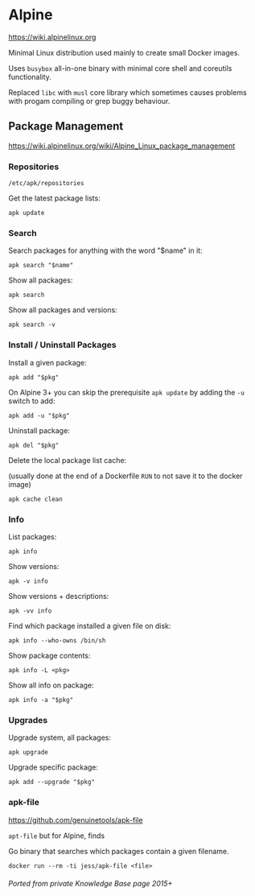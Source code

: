 # Alpine

https://wiki.alpinelinux.org

Minimal Linux distribution used mainly to create small Docker images.

Uses `busybox` all-in-one binary with minimal core shell and coreutils functionality.

Replaced `libc` with `musl` core library which sometimes causes problems with progam compiling or grep buggy behaviour.

<!-- INDEX_START -->
<!-- INDEX_END -->

## Package Management

https://wiki.alpinelinux.org/wiki/Alpine_Linux_package_management

### Repositories

```
/etc/apk/repositories
```

Get the latest package lists:

```shell
apk update
```

### Search

Search packages for anything with the word "$name" in it:

```shell
apk search "$name"
```

Show all packages:

```shell
apk search
```

Show all packages and versions:

```shell
apk search -v
```

### Install / Uninstall Packages

Install a given package:

```shell
apk add "$pkg"
```

On Alpine 3+ you can skip the prerequisite `apk update` by adding the `-u` switch to add:

```shell
apk add -u "$pkg"
```

Uninstall package:

```shell
apk del "$pkg"
```

Delete the local package list cache:

(usually done at the end of a Dockerfile `RUN` to not save it to the docker image)

```shell
apk cache clean
```

### Info

List packages:

```shell
apk info
```

Show versions:

```shell
apk -v info
```

Show versions + descriptions:

```shell
apk -vv info
```

Find which package installed a given file on disk:

```shell
apk info --who-owns /bin/sh
```

Show package contents:

```shell
apk info -L <pkg>
```

Show all info on package:

```shell
apk info -a "$pkg"
```

### Upgrades

Upgrade system, all packages:

```shell
apk upgrade
```

Upgrade specific package:

```shell
apk add --upgrade "$pkg"
```

### apk-file

https://github.com/genuinetools/apk-file

`apt-file` but for Alpine, finds

Go binary that searches which packages contain a given filename.

```shell
docker run --rm -ti jess/apk-file <file>
```

###### Ported from private Knowledge Base page 2015+
